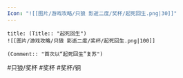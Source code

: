 ```yaml
---
Icon: "![[图片/游戏攻略/只狼 影逝二度/奖杯/起死回生.png|30]]"
---
```

```ad-common-bronze-trophy
title: (Title:: "起死回生")
![[图片/游戏攻略/只狼 影逝二度/奖杯/起死回生.png|100]]

(Comment:: "首次以“起死回生”复苏")
```

#只狼/奖杯 #奖杯 #奖杯/铜
